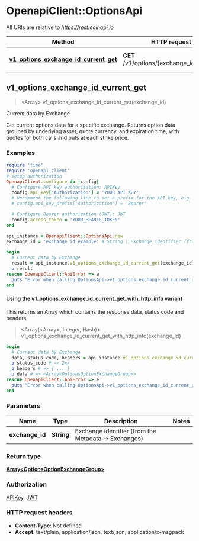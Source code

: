 # OpenapiClient::OptionsApi

All URIs are relative to *https://rest.coinapi.io*

| Method | HTTP request | Description |
| ------ | ------------ | ----------- |
| [**v1_options_exchange_id_current_get**](OptionsApi.md#v1_options_exchange_id_current_get) | **GET** /v1/options/{exchange_id}/current | Current data by Exchange |


## v1_options_exchange_id_current_get

> <Array<OptionsOptionExchangeGroup>> v1_options_exchange_id_current_get(exchange_id)

Current data by Exchange

Get current options data for a specific exchange.  Returns option data grouped by underlying asset, quote currency, and expiration time, with quotes for both calls and puts at each strike price.

### Examples

```ruby
require 'time'
require 'openapi_client'
# setup authorization
OpenapiClient.configure do |config|
  # Configure API key authorization: APIKey
  config.api_key['Authorization'] = 'YOUR API KEY'
  # Uncomment the following line to set a prefix for the API key, e.g. 'Bearer' (defaults to nil)
  # config.api_key_prefix['Authorization'] = 'Bearer'

  # Configure Bearer authorization (JWT): JWT
  config.access_token = 'YOUR_BEARER_TOKEN'
end

api_instance = OpenapiClient::OptionsApi.new
exchange_id = 'exchange_id_example' # String | Exchange identifier (from the Metadata -> Exchanges)

begin
  # Current data by Exchange
  result = api_instance.v1_options_exchange_id_current_get(exchange_id)
  p result
rescue OpenapiClient::ApiError => e
  puts "Error when calling OptionsApi->v1_options_exchange_id_current_get: #{e}"
end
```

#### Using the v1_options_exchange_id_current_get_with_http_info variant

This returns an Array which contains the response data, status code and headers.

> <Array(<Array<OptionsOptionExchangeGroup>>, Integer, Hash)> v1_options_exchange_id_current_get_with_http_info(exchange_id)

```ruby
begin
  # Current data by Exchange
  data, status_code, headers = api_instance.v1_options_exchange_id_current_get_with_http_info(exchange_id)
  p status_code # => 2xx
  p headers # => { ... }
  p data # => <Array<OptionsOptionExchangeGroup>>
rescue OpenapiClient::ApiError => e
  puts "Error when calling OptionsApi->v1_options_exchange_id_current_get_with_http_info: #{e}"
end
```

### Parameters

| Name | Type | Description | Notes |
| ---- | ---- | ----------- | ----- |
| **exchange_id** | **String** | Exchange identifier (from the Metadata -&gt; Exchanges) |  |

### Return type

[**Array&lt;OptionsOptionExchangeGroup&gt;**](OptionsOptionExchangeGroup.md)

### Authorization

[APIKey](../README.md#APIKey), [JWT](../README.md#JWT)

### HTTP request headers

- **Content-Type**: Not defined
- **Accept**: text/plain, application/json, text/json, application/x-msgpack

